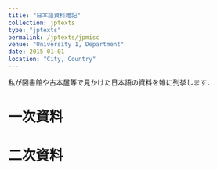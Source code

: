 ```yaml
---
title: "日本語資料雑記"
collection: jptexts
type: "jptexts"
permalink: /jptexts/jpmisc
venue: "University 1, Department"
date: 2015-01-01
location: "City, Country"
---
```


私が図書館や古本屋等で見かけた日本語の資料を雑に列挙します．

一次資料
======



二次資料
======

